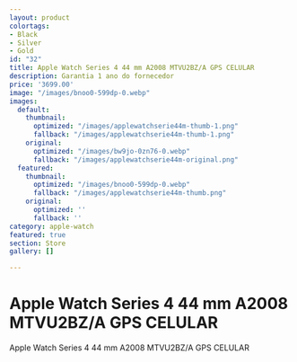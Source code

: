 ```yaml
---
layout: product
colortags:
- Black
- Silver
- Gold
id: "32"
title: Apple Watch Series 4 44 mm A2008 MTVU2BZ/A GPS CELULAR
description: Garantia 1 ano do fornecedor
price: '3699.00'
image: "/images/bnoo0-599dp-0.webp"
images:
  default:
    thumbnail:
      optimized: "/images/applewatchserie44m-thumb-1.png"
      fallback: "/images/applewatchserie44m-thumb-1.png"
    original:
      optimized: "/images/bw9jo-0zn76-0.webp"
      fallback: "/images/applewatchserie44m-original.png"
  featured:
    thumbnail:
      optimized: "/images/bnoo0-599dp-0.webp"
      fallback: "/images/applewatchserie44m-thumb.png"
    original:
      optimized: ''
      fallback: ''
category: apple-watch
featured: true
section: Store
gallery: []

---
```

# Apple Watch Series 4 44 mm A2008 MTVU2BZ/A GPS CELULAR

Apple Watch Series 4 44 mm A2008 MTVU2BZ/A GPS CELULAR